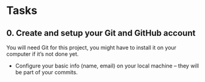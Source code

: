 # Tasks

## 0. Create and setup your Git and GitHub account

You will need Git for this project, you might have to install it on your computer if it’s not done yet.

* Configure your basic info (name, email) on your local machine – they will be part of your commits.
